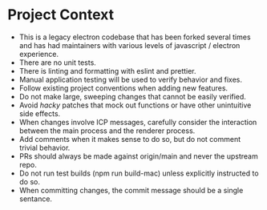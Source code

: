 # Project Context

- This is a legacy electron codebase that has been forked several times and has had maintainers with various levels of javascript / electron experience.
- There are no unit tests.
- There is linting and formatting with eslint and prettier.
- Manual application testing will be used to verify behavior and fixes.
- Follow existing project conventions when adding new features.
- Do not make large, sweeping changes that cannot be easily verified.
- Avoid _hacky_ patches that mock out functions or have other unintuitive side effects.
- When changes involve ICP messages, carefully consider the interaction between the main process and the renderer process.
- Add comments when it makes sense to do so, but do not comment trivial behavior.
- PRs should always be made against origin/main and never the upstream repo.
- Do not run test builds (npm run build-mac) unless explicitly instructed to do so.
- When committing changes, the commit message should be a single sentance.